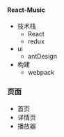 #### React-Music
- 技术栈
  - React
  - redux
- ui
  - antDesign
- 构建
  - webpack
### 页面
- 首页
- 详情页
- 播放器